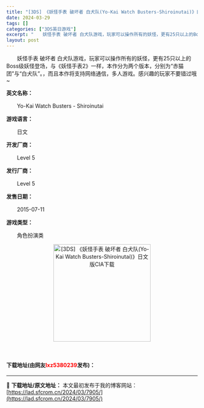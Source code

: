 ```yaml
---
title: "[3DS] 《妖怪手表 破坏者 白犬队(Yo-Kai Watch Busters-Shiroinutai)》日文版CIA下载"
date: 2024-03-29
tags: []
categories: ["3DS英日游戏"]
excerpt: "　　妖怪手表 破坏者 白犬队游戏，玩家可以操作所有的妖怪，更有25只以上的Boss级妖怪登场，与《妖怪手表2》一样，本作分为两个版本，分别为&ldquo;赤猫团&rdquo;与&ldquo;白犬队&rdquo;。，而且本作将支持网络通信，多人游戏。感兴趣的玩家不要错过哦~ 英文名称： 　　Yo-Ka&hellip;"
layout: post
---
```


 <p>　　妖怪手表 破坏者 白犬队游戏，玩家可以操作所有的妖怪，更有25只以上的Boss级妖怪登场，与《妖怪手表2》一样，本作分为两个版本，分别为&ldquo;赤猫团&rdquo;与&ldquo;白犬队&rdquo;。，而且本作将支持网络通信，多人游戏。感兴趣的玩家不要错过哦~</p> <p><strong>英文名称：</strong></p> <p>　　Yo-Kai Watch Busters - Shiroinutai</p> <p><strong>游戏语言：</strong></p> <p>　　日文</p> <p><strong>开发厂商：</strong></p> <p>　　Level 5</p> <p><strong>发行厂商：</strong></p> <p>　　Level 5</p> <p><strong>发售日期：</strong></p> <p>　　2015-07-11</p> <p><strong>游戏类型：</strong></p> <p>　　角色扮演类</p> <p align="center"><img align="" border="0" src="https://lad.sfcrom.cn/wp-content/uploads/2024/03/20240329_6606171352395.webp" width="256" alt="[3DS] 《妖怪手表 破坏者 白犬队(Yo-Kai Watch Busters-Shiroinutai)》日文版CIA下载" /></p> <p>&nbsp;</p> <p><h4>下载地址(由网友<font color="red">lxz5380239</font>发布)：</h4></p> 

---
📖 **下载地址/原文地址：** 本文最初发布于我的博客网站：[https://lad.sfcrom.cn/2024/03/7905/](https://lad.sfcrom.cn/2024/03/7905/)
